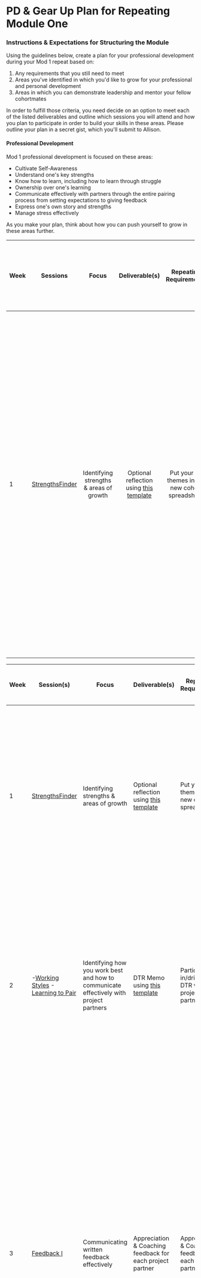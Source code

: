 # PD & Gear Up Plan for Repeating Module One

### Instructions & Expectations for Structuring the Module
Using the guidelines below, create a plan for your professional development during your Mod 1 repeat based on:

1. Any requirements that you still need to meet 
2. Areas you've identified in which you'd like to grow for your professional and personal development
3. Areas in which you can demonstrate leadership and mentor your fellow cohortmates

In order to fulfill those criteria, you need decide on an option to meet each of the listed deliverables and outline which sessions you will attend and how you plan to participate in order to build your skills in these areas. Please outline your plan in a secret gist, which you'll submit to Allison. 

#### Professional Development
Mod 1 professional development is focused on these areas:

* Cultivate Self-Awareness
* Understand one's key strengths
* Know how to learn, including how to learn through struggle
* Ownership over one's learning
* Communicate effectively with partners through the entire pairing process from setting expectations to giving feedback
* Express one's own story and strengths
* Manage stress effectively

As you make your plan, think about how you can push yourself to grow in these areas further.

| Week       | Sessions           | Focus  | Deliverable(s) | Repeating Requirements | Additional Options *(as this suggests, it's optional if you've already fulfilled module requirements)* 	|
| ------------- |:-------------:|:-----:|:-------------:|:-------------:|-------------:|
| 1      | [StrengthsFinder](https://github.com/turingschool/career-development-curriculum/blob/master/module_one/intro_strengthsfinder_session.md) | Identifying strengths & areas of growth | Optional reflection using [this template](https://github.com/turingschool/career-development-curriculum/blob/master/module_one/strengths_reflection_guidelines.md) | Put your SF themes in the new cohort spreadsheet | Consider how you want to continue building your strengths and your awareness around your strengths. Suggestions: 1. Take one of your top SF strengths and create a goal for how you will further develop it this module, using concrete action steps and benchmarks to measure your progress. If it's helpful, schedule a 1:1 with Allison to discuss it further! 2. Organize a group discussion around shared strengths in your cohort -- for anyone who has a strength in common with you, how can you share knowledge and resources to continue building it? |


| Week 	| Session(s) 	| Focus 	| Deliverable(s) 	| Repeating Requirements 	|  Additional Options *(as this suggests, it's optional if you've already fulfilled module requirements)* 	|
|------	|-----------------------------------------------------------------------------------------------------------------------------------------------------------------------------------------------------------------------------------------------------------	|----------------------------------------------------------------------------------------	|--------------------------------------------------------------------------------------------------------------------------------------------------------------------	|---------------------------------------------------------------------------------	|----------------------------------------------------------------------------------------------------------------------------------------------------------------------------------------------------------------------------------------------------------------------------------------------------------------------------------------------------------------------------------------------------------------------------------------------------------------------------------------------------------------------------------------------------------------------------------------------------------------------------------------------------------------------------------------------------------------------------------------------------------------------------------------------------------------------------------------------------------------------------------------------------------------------------------------------------------------------------------------------------------------------------------------------------------------	|
| 1 	| [StrengthsFinder](https://github.com/turingschool/career-development-curriculum/blob/master/module_one/intro_strengthsfinder_session.md) 	| Identifying strengths & areas of growth 	| Optional reflection using [this template](https://github.com/turingschool/career-development-curriculum/blob/master/module_one/strengths_reflection_guidelines.md) 	| Put your SF themes in the new cohort spreadsheet 	| Consider how you want to continue building your strengths and your awareness around your strengths. Suggestions:  1. Take one of your top SF strengths and create a goal for how you will further develop it this module, using concrete action steps and benchmarks to measure your progress. If it's helpful, schedule a 1:1 with Allison to discuss it further!  2. Organize a group discussion around shared strengths in your cohort -- for anyone who has a strength in common with you, how can you share knowledge and resources to continue building it? 	|
| 2 	| -[Working Styles](https://github.com/turingschool/career-development-curriculum/blob/master/module_one/working_styles.md)   -[Learning to Pair](https://github.com/turingschool/career-development-curriculum/blob/master/module_one/learning_to_pair.md) 	| Identifying how you work best and how to communicate effectively with project partners 	| DTR Memo using [this template](https://github.com/turingschool/career-development-curriculum/blob/master/module_one/dtr_guidelines_memo.md) 	| Participate in/drive the DTR with project partners 	| Consider your abilities as a collaborator. What do you want to improve? Suggestions:  1. Do the opposite of what you did in your most recent paired project, i.e., if you were the driver, be the navigator, or vice versa. If you usually take the lead in discussing a problem, listen to your partner's ideas first. Switching up your role frequently will allow you to build different skills.  2. Push yourself to learn something new and teach it to your partner in regards to the project.   3. Based on the DTR with your partner, create a plan to help your partner with an area they identify as a weakness in the project.  	|
| 3 	| [Feedback I](https://github.com/turingschool/career-development-curriculum/blob/master/module_one/feedback_i.md) 	| Communicating written feedback effectively 	| Appreciation & Coaching feedback for each project partner 	| Appreciation & Coaching feedback for each project partner 	| Consider any weak points you have in communicating feedback -- is there anything you'd like to work on to get better here? How do you want to do that? Suggestions:  1. Write down all your feedback for your partner in whatever words come most naturally. Then, analyze each phrase to see how you can reword it to come even closer to your intent and match with the principles of being specific, actionable, and kind before sending it in.  2. Schedule a follow-up conversation with your partner to break down the feedback in person.  Reflect on your reactions to feedback and make a plan to build that skill. Suggestions:  1. Each time you receive feedback on a project, create one concrete goal that you will work towards to improve in the skills mentioned in the feedback. Decide what next steps you will take to improve and when you hope to achieve that goal by.  2. Recognize when you're feeling triggered and make a plan for managing those emotions to help you discover the root cause underneath that triggering feeling.  	|
| 4 	| [Strengths & Storytelling](https://github.com/turingschool/career-development-curriculum/blob/master/module_one/strengths_and_storytelling.md) 	| Reflecting on successes and struggles; telling your own story 	| Reflection using [this template](https://github.com/turingschool/career-development-curriculum/blob/master/module_one/strengths_storytelling_reflection.md) 	| N/A 	| Consider your storytelling abilities and where you'd like to grow in your ability to communicate about yourself. Suggestions:  1. Complete this [new reflection](https://github.com/turingschool/career-development-curriculum/blob/master/module_one/strengths_storytelling_follow-up.md).  2. Sign up to do an additional lightning talk at Wrap Up or during your group retro to work on your speaking skills.  3. Lead a discussion/activity during your group retro that will help you and your cohortmates get to know each other better.  	|
| 5 	| [Developer Identity](https://github.com/turingschool/career-development-curriculum/blob/master/module_one/developer_identity.md) 	| Creating an effective brand to tell your professional story 	| -Updated LinkedIn profile, including headshot, headline, summary, and Turing listed  -Census profile created 	| LinkedIn must be updated with everything listed; Census profile must be created 	| Consider how you can continue to build your brand. Suggestions:  1. Decide on an additional branding tool and make a plan to start building it out this module (Twitter/social media, blog, personal site, add to LinkedIn, etc.).  2. On LinkedIn, endorse the skills of those in your cohort and write a recommendation for someone you've worked with. Ask them to write a recommendation/endorse you in return. 	|                                
#### Gear Ups 
You are expected to attend **all** Gear Ups, and you are encouraged to take on a leadership/facilitator role in group discussions. Sessions:

* Week 1: [Health & Wellness](https://github.com/turingschool/gear-up/blob/master/Mod1_Week1_mental_health_101.md)
    * Option 1: Take the lead on your group's self-care toolkits discussion
    * Option 2: Decide on a way to remind your cohort about self-care throughout the module. Example: Share what you and your accountabilibuddy are doing for self-care with the entire cohort.
    * Option 3: Organize 1-2 wellness activities to do with your cohort during the module. Consider teaming up with another person repeating in your module. 
* Week 3: Code: [Debugging the Gender Gap](https://github.com/turingschool/gear-up/blob/master/Mod1_Week3_Code_debugging_compact_version.md)
     * Option 1: Take the lead in your breakout group's discussion.
     * Option 2: Organize follow-up discussions on diversity issues in tech in your cohort. Consider teaming up with another person repeating in your module.
* Week 5: Mod 4-led Choice session 
     * This session will be different than the session you attended last mod, and there are no alternative options for you to choose here
 
### Outline for Plan
Copy this outline into the gist you'll submit and fill it out according to your goals and requirements.

#### PD Focus

1. Which sessions will you attend?

2. How do you plan to challenge yourself this module to grow in your professional development? What next steps do you need to take to accomplish that?

3. What requirements will you complete this module (Note: If you did not meet all requirements at the end of last module, you will need to fulfill them this module)?

4. What additional options do you want to take on this module to further your professional development? Are there any options in these key areas that you'd like to take on that weren't listed?

5. How will you know at the end of this module that you have successfully completed your professional development goals?

#### Gear Up Focus

1. What role will you take on for the Health & Wellness Gear Up?

2. What role will you take on for the Code: Debugging the Gender Gap Gear Up?

3. How else would you like to contribute to Gear Up discussions this module?

